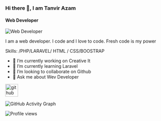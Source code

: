 ### Hi there 👋, I am Tanvir Azam
#### Web Developer
![Web Developer](https://arturssmirnovs.github.io/github-profile-readme-generator/images/banner.png)


I am a web developer. I code and I love to code. Fresh code is my power

Skills:  /PHP/LARAVEL/ HTML / CSS/BOOSTRAP

- 🔭 I’m currently working on Creative It 
- 🌱 I’m currently learning Laravel 
- 👯 I’m looking to collaborate on Github 
- 💬 Ask me about Wev Developer 


[<img src='https://cdn.jsdelivr.net/npm/simple-icons@3.0.1/icons/github.svg' alt='github' height='40'>](https://github.com/tanvirazam)  

![GitHub Activity Graph](https://activity-graph.herokuapp.com/graph?username=tanvirazam)  

![Profile views](https://gpvc.arturio.dev/tanvirazam)  
